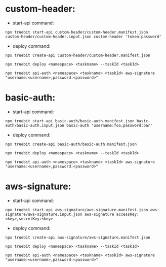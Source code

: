 
# custom-header:

* start-api command:

```
npx truebit start-api custom-header/custom-header.manifest.json custom-header/custom-header.input.json custom-header 'token:password'
```

* deploy command:
```
npx truebit create-api custom-header/custom-header.manifest.json

npx truebit deploy <namespace> <taskname> --taskId <taskId>

npx truebit api-auth <namespace> <taskname> <taskId> aws-signature "username:<username>,password:<password>"
```

# basic-auth:

* start-api command:

```
npx truebit start-api basic-auth/basic-auth.manifest.json basic-auth/basic-auth.input.json basic-auth 'username:foo,password:bar'
```

* deploy command:

```
npx truebit create-api basic-auth/basic-auth.manifest.json

npx truebit deploy <namespace> <taskname> --taskId <taskId>

npx truebit api-auth <namespace> <taskname> <taskId> aws-signature "username:<username>,password:<password>"
```

# aws-signature:

* start-api command:
```
npx truebit start-api aws-signature/aws-signature.manifest.json aws-signature/aws-signature.input.json aws-signature accessKey:<key>,secretKey:<key>
```

* deploy command:

```
npx truebit create-api aws-signature/aws-signature.manifest.json

npx truebit deploy <namespace> <taskname> --taskId <taskId>

npx truebit api-auth <namespace> <taskname> <taskId> aws-signature "username:<username>,password:<password>"
```